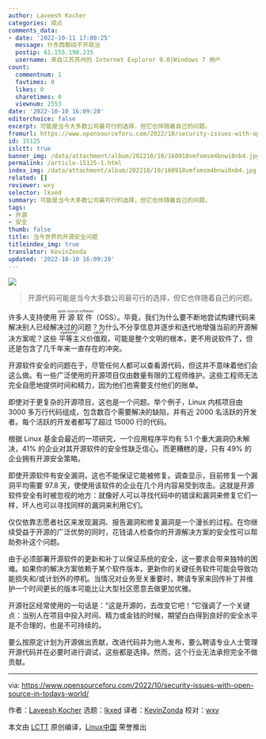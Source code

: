 ```yaml
---
author: Laveesh Kocher
categories: 观点
comments_data:
- date: '2022-10-11 17:00:25'
  message: 什东西都绕不开政治
  postip: 61.155.198.235
  username: 来自江苏苏州的 Internet Explorer 9.0|Windows 7 用户
count:
  commentnum: 1
  favtimes: 0
  likes: 0
  sharetimes: 0
  viewnum: 2553
date: '2022-10-10 16:09:20'
editorchoice: false
excerpt: 可能是当今大多数公司最可行的选择，但它也伴随着自己的问题。
fromurl: https://www.opensourceforu.com/2022/10/security-issues-with-open-source-in-todays-world/
id: 15125
islctt: true
banner_img: /data/attachment/album/202210/10/160918vmfxmsm4bnwi0nb4.jpg
permalink: /article-15125-1.html
index_img: /data/attachment/album/202210/10/160918vmfxmsm4bnwi0nb4.jpg.thumb.jpg
related: []
reviewer: wxy
selector: lkxed
summary: 可能是当今大多数公司最可行的选择，但它也伴随着自己的问题。
tags:
- 开源
- 安全
thumb: false
title: 当今世界的开源安全问题
titleindex_img: true
translator: KevinZonda
updated: '2022-10-10 16:09:20'
---
```


![](/data/attachment/album/202210/10/160918vmfxmsm4bnwi0nb4.jpg)



> 
> 开源代码可能是当今大多数公司最可行的选择，但它也伴随着自己的问题。
> 
> 
> 


许多人支持使用 <ruby> 开源软件 <rt>  open source software </rt></ruby>（OSS）。毕竟，我们为什么要不断地尝试构建代码来解决别人已经解决过的问题？为什么不分享信息并逐步和迭代地增强当前的开源解决方案呢？这些<ruby> 平等主义价值观 <rt>  egalitarian values </rt></ruby>，可能是整个文明的根本，更不用说软件了，但还是包含了几千年来一直存在的冲突。


开源软件安全的问题在于，尽管任何人都可以查看源代码，但这并不意味着他们会这么做。有一些广泛使用的开源项目仅由数量有限的工程师维护。这些工程师无法完全自愿地提供时间和精力，因为他们也需要支付他们的账单。


即使对于更复杂的开源项目，这也是一个问题。举个例子，Linux 内核项目由 3000 多万行代码组成，包含数百个需要解决的缺陷，并有近 2000 名活跃的开发者。每个活跃的开发者都写了超过 15000 行的代码。


根据 Linux 基金会最近的一项研究，一个应用程序平均有 5.1 个重大漏洞仍未解决，41% 的企业对其开源软件的安全性缺乏信心。而更糟糕的是，只有 49% 的企业拥有开源安全策略。


即使开源软件有安全漏洞，这也不能保证它能被修复。调查显示，目前修复一个漏洞平均需要 97.8 天，使使用该软件的企业在几个月内容易受到攻击。这就是开源软件安全有时被忽视的地方：就像好人可以寻找代码中的错误和漏洞来修复它们一样，坏人也可以寻找同样的漏洞来利用它们。


仅仅依靠志愿者社区来发现漏洞、报告漏洞和修复漏洞是一个漫长的过程。在你继续受益于开源的广泛优势的同时，花钱请人检查你的开源解决方案的安全性可以帮助弥补这个问题。


由于必须部署开源软件的更新和补丁以保证系统的安全，这一要求会带来独特的困难。如果你的解决方案依赖于某个软件版本，更新你的关键任务软件可能会导致功能损失和/或计划外的停机。当情况对业务至关重要时，聘请专家来回传补丁并维护一个时间更长的版本可能比让大型社区愿意去做更加优雅。


开源社区经常使用的一句话是：“这是开源的，去改变它吧！”它强调了一个关键点：当别人在项目中投入时间、精力或金钱的时候，期望白白得到良好的安全水平是不合理的，也是不可持续的。


要么按原定计划为开源做出贡献，改进代码并为他人发布，要么聘请专业人士管理开源代码并在必要时进行调试，这些都是选择。然而，这个行业无法承担完全不做贡献。




---


via: <https://www.opensourceforu.com/2022/10/security-issues-with-open-source-in-todays-world/>


作者：[Laveesh Kocher](https://www.opensourceforu.com/author/laveesh-kocher/) 选题：[lkxed](https://github.com/lkxed) 译者：[KevinZonda](https://github.com/KevinZonda) 校对：[wxy](https://github.com/wxy)


本文由 [LCTT](https://github.com/LCTT/TranslateProject) 原创编译，[Linux中国](https://linux.cn/) 荣誉推出